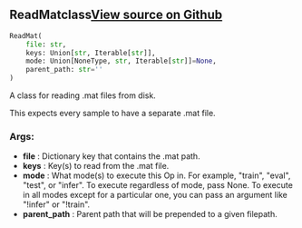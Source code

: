 ## ReadMat<span class="tag">class</span><a class="sourcelink" href=https://github.com/fastestimator/fastestimator/blob/r1.0/fastestimator/op/numpyop/multivariate/read_mat.py/#L23-L48>View source on Github</a>
```python
ReadMat(
	file: str,
	keys: Union[str, Iterable[str]],
	mode: Union[NoneType, str, Iterable[str]]=None,
	parent_path: str=''
)
```
A class for reading .mat files from disk.

This expects every sample to have a separate .mat file.


<h3>Args:</h3>

* **file** :  Dictionary key that contains the .mat path.
* **keys** :  Key(s) to read from the .mat file.
* **mode** :  What mode(s) to execute this Op in. For example, "train", "eval", "test", or "infer". To execute        regardless of mode, pass None. To execute in all modes except for a particular one, you can pass an argument        like "!infer" or "!train".
* **parent_path** :  Parent path that will be prepended to a given filepath.



